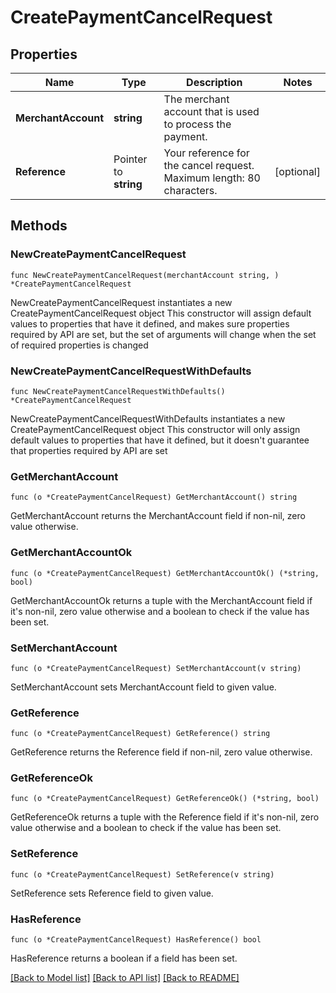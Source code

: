 # CreatePaymentCancelRequest

## Properties

Name | Type | Description | Notes
------------ | ------------- | ------------- | -------------
**MerchantAccount** | **string** | The merchant account that is used to process the payment. | 
**Reference** | Pointer to **string** | Your reference for the cancel request. Maximum length: 80 characters. | [optional] 

## Methods

### NewCreatePaymentCancelRequest

`func NewCreatePaymentCancelRequest(merchantAccount string, ) *CreatePaymentCancelRequest`

NewCreatePaymentCancelRequest instantiates a new CreatePaymentCancelRequest object
This constructor will assign default values to properties that have it defined,
and makes sure properties required by API are set, but the set of arguments
will change when the set of required properties is changed

### NewCreatePaymentCancelRequestWithDefaults

`func NewCreatePaymentCancelRequestWithDefaults() *CreatePaymentCancelRequest`

NewCreatePaymentCancelRequestWithDefaults instantiates a new CreatePaymentCancelRequest object
This constructor will only assign default values to properties that have it defined,
but it doesn't guarantee that properties required by API are set

### GetMerchantAccount

`func (o *CreatePaymentCancelRequest) GetMerchantAccount() string`

GetMerchantAccount returns the MerchantAccount field if non-nil, zero value otherwise.

### GetMerchantAccountOk

`func (o *CreatePaymentCancelRequest) GetMerchantAccountOk() (*string, bool)`

GetMerchantAccountOk returns a tuple with the MerchantAccount field if it's non-nil, zero value otherwise
and a boolean to check if the value has been set.

### SetMerchantAccount

`func (o *CreatePaymentCancelRequest) SetMerchantAccount(v string)`

SetMerchantAccount sets MerchantAccount field to given value.


### GetReference

`func (o *CreatePaymentCancelRequest) GetReference() string`

GetReference returns the Reference field if non-nil, zero value otherwise.

### GetReferenceOk

`func (o *CreatePaymentCancelRequest) GetReferenceOk() (*string, bool)`

GetReferenceOk returns a tuple with the Reference field if it's non-nil, zero value otherwise
and a boolean to check if the value has been set.

### SetReference

`func (o *CreatePaymentCancelRequest) SetReference(v string)`

SetReference sets Reference field to given value.

### HasReference

`func (o *CreatePaymentCancelRequest) HasReference() bool`

HasReference returns a boolean if a field has been set.


[[Back to Model list]](../README.md#documentation-for-models) [[Back to API list]](../README.md#documentation-for-api-endpoints) [[Back to README]](../README.md)


